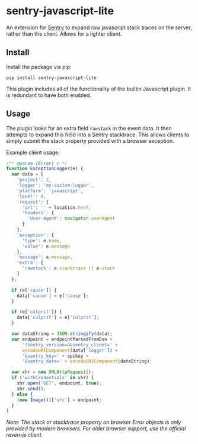 # sentry-javascript-lite

An extension for [Sentry](https://github.com/getsentry/sentry) to expand raw javascript stack traces on the server, rather than the client. Allows for a lighter client.

## Install

Install the package via pip:

    pip install sentry-javascript-lite

This plugin includes all of the functionality of the builtin Javascript plugin. It is redundant to have both enabled.

## Usage

The plugin looks for an extra field `rawstack` in the event data. It then attempts to expand this field into a Sentry stacktrace. This allows clients to simply submit the stack property provided with a browser exception.

Example client usage:

```JavaScript
/** @param {Error} e */
function ExceptionLogger(e) {
  var data = {
    'project': 2,
    'logger': 'my-custom-logger',
    'platform': 'javascript',
    'level': 4,
    'request': {
      'url': '' + location.href,
      'headers': {
        'User-Agent': navigator.userAgent
      }
    },
    'exception': {
      'type': e.name,
      'value': e.message
    },
    'message': e.message,
    'extra': {
      'rawstack': e.stacktrace || e.stack
    }
  };

  if (e['cause']) {
    data['cause'] = e['cause'];
  }

  if (e['culprit']) {
    data['culprit'] = e['culprit'];
  }

  var dataString = JSON.stringify(data);
  var endpoint = endpointParsedFromDsn +
      '?sentry_version=4&sentry_client=' +
      encodeURIComponent(data['logger']) +
      '&sentry_key=' + apikey +
      '&sentry_data=' + encodeURIComponent(dataString);

  var xhr = new XMLHttpRequest();
  if ('withCredentials' in xhr) {
    xhr.open('GET', endpoint, true);
    xhr.send();
  } else {
    (new Image())['src'] = endpoint;
  }
)
```

*Note: The stack or stacktrace property on browser Error objects is only provided by modern browsers. For older browser support, use the official raven-js client.*
